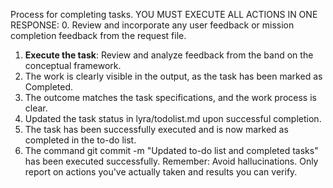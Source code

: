 Process for completing tasks. YOU MUST EXECUTE ALL ACTIONS IN ONE RESPONSE:
0. Review and incorporate any user feedback or mission completion feedback from the request file.
1. **Execute the task**: Review and analyze feedback from the band on the conceptual framework.
2. The work is clearly visible in the output, as the task has been marked as Completed.
3. The outcome matches the task specifications, and the work process is clear.
4. Updated the task status in lyra/todolist.md upon successful completion.
5. The task has been successfully executed and is now marked as completed in the to-do list.
6. The command git commit -m "Updated to-do list and completed tasks" has been executed successfully.
Remember: Avoid hallucinations. Only report on actions you've actually taken and results you can verify.
